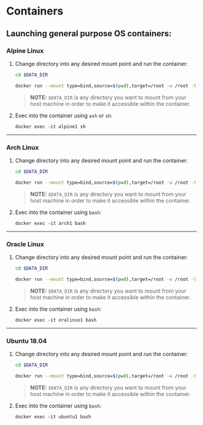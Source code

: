 # Containers

## Launching general purpose OS containers:

### Alpine Linux

1. Change directory into any desired mount point and run the container:
    ```bash
    cd $DATA_DIR
    ```
    ```bash
    docker run --mount type=bind,source=$(pwd),target=/root -w /root -td --hostname alpine1 --name alpine1 alpine
    ```
    >**NOTE:** `$DATA_DIR` is any directory you want to mount from your host machine in order to make it accessible within the container.

2. Exec into the container using `ash` or `sh`:
    ```
    docker exec -it alpine1 sh
    ```

---

### Arch Linux

1. Change directory into any desired mount point and run the container:
    ```bash
    cd $DATA_DIR
    ```
    ```bash
    docker run --mount type=bind,source=$(pwd),target=/root -w /root -td --hostname arch1 --name arch1 archlinux
    ```
    >**NOTE:** `$DATA_DIR` is any directory you want to mount from your host machine in order to make it accessible within the container.

2. Exec into the container using `bash`:
    ```
    docker exec -it arch1 bash
    ```

---

### Oracle Linux

1. Change directory into any desired mount point and run the container:
    ```bash
    cd $DATA_DIR
    ```
    ```bash
    docker run --mount type=bind,source=$(pwd),target=/root -w /root -td --hostname oralinux1 --name oralinux1 oraclelinux
    ```
    >**NOTE:** `$DATA_DIR` is any directory you want to mount from your host machine in order to make it accessible within the container.

2. Exec into the container using `bash`:
    ```
    docker exec -it oralinux1 bash
    ```

---

### Ubuntu 18.04

1. Change directory into any desired mount point and run the container:
    ```bash
    cd $DATA_DIR
    ```
    ```bash
    docker run --mount type=bind,source=$(pwd),target=/root -w /root -td --hostname ubuntu --name ubuntu1 ubuntu:18.04
    ```
    >**NOTE:** `$DATA_DIR` is any directory you want to mount from your host machine in order to make it accessible within the container.

2. Exec into the container using `bash`:
    ```
    docker exec -it ubuntu1 bash
    ```